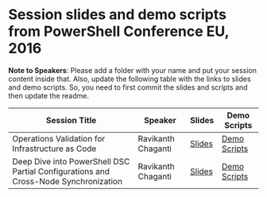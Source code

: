# Session slides and demo scripts from PowerShell Conference EU, 2016

**Note to Speakers**: Please add a folder with your name and put your session content inside that. Also, update the following table with the links to slides and demo scripts. So, you need to first commit the slides and scripts and then update the readme.

| Session Title  | Speaker | Slides | Demo Scripts |
| ------------- | ------------- | ------------- | ------------- |
| Operations Validation for Infrastructure as Code  | Ravikanth Chaganti  | [Slides](https://github.com/psconfeu/2016/blob/master/Ravikanth%20Chaganti/OVF/psconfeu-2016_operations-validation-framework_Ravikanth-Chaganti.pptx) | [Demo Scripts](https://github.com/psconfeu/2016/blob/master/Ravikanth%20Chaganti/OVF/Demos.zip) |
| Deep Dive into PowerShell DSC Partial Configurations and Cross-Node Synchronization  | Ravikanth Chaganti  | [Slides](https://github.com/psconfeu/2016/blob/master/Ravikanth%20Chaganti/PCandCNS/psconfeu-2016_partial-config_cross-machice-sync_Ravikanth-Chaganti.pptx)  | [Demo Scripts](https://github.com/psconfeu/2016/blob/master/Ravikanth%20Chaganti/PCandCNS/Demos.zip) |